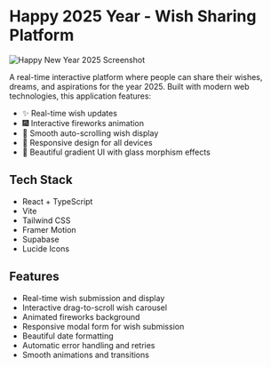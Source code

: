 # Happy 2025 Year - Wish Sharing Platform

![Happy New Year 2025 Screenshot](https://ucarecdn.com/e8a6ec4a-a599-41f1-a566-1127ff9d5839/happy2025year.png)

A real-time interactive platform where people can share their wishes, dreams, and aspirations for the year 2025. Built with modern web technologies, this application features:

- ✨ Real-time wish updates
- 🎆 Interactive fireworks animation
- 🔄 Smooth auto-scrolling wish display
- 📱 Responsive design for all devices
- 🎨 Beautiful gradient UI with glass morphism effects

## Tech Stack

- React + TypeScript
- Vite
- Tailwind CSS
- Framer Motion
- Supabase
- Lucide Icons

## Features

- Real-time wish submission and display
- Interactive drag-to-scroll wish carousel
- Animated fireworks background
- Responsive modal form for wish submission
- Beautiful date formatting
- Automatic error handling and retries
- Smooth animations and transitions
